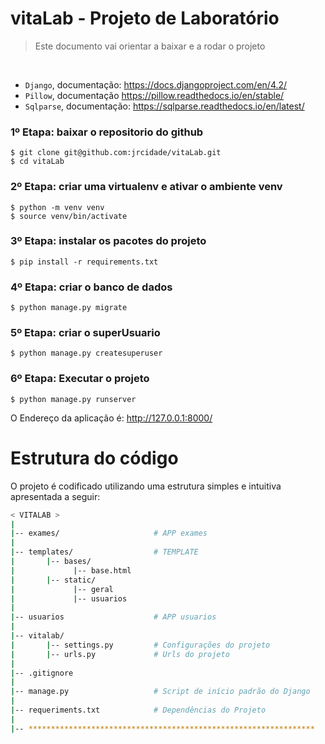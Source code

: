 # vitaLab - Projeto de Laboratório

> Este documento vai orientar a baixar e a rodar o projeto
<br />

- `Django`, documentação: https://docs.djangoproject.com/en/4.2/
- `Pillow`, documentação https://pillow.readthedocs.io/en/stable/
- `Sqlparse`, documentação: https://sqlparse.readthedocs.io/en/latest/

### 1º Etapa: baixar o repositorio do github
    $ git clone git@github.com:jrcidade/vitaLab.git
    $ cd vitaLab

### 2º Etapa: criar uma virtualenv e ativar o ambiente venv
    $ python -m venv venv
    $ source venv/bin/activate

### 3º Etapa: instalar os pacotes do projeto
    $ pip install -r requirements.txt

### 4º Etapa: criar o banco de dados
    $ python manage.py migrate

### 5º Etapa: criar o superUsuario
    $ python manage.py createsuperuser

### 6º Etapa: Executar o projeto
    $ python manage.py runserver
O Endereço da aplicação é: http://127.0.0.1:8000/

<h1>Estrutura do código</h1>

O projeto é codificado utilizando uma estrutura simples e intuitiva apresentada a seguir:

```bash
< VITALAB >
|
|-- exames/                     # APP exames
|
|-- templates/                  # TEMPLATE
|       |-- bases/
|             |-- base.html
|       |-- static/
|             |-- geral
|             |-- usuarios
|
|-- usuarios                    # APP usuarios
|
|-- vitalab/
|       |-- settings.py         # Configurações do projeto
|       |-- urls.py             # Urls do projeto
|
|-- .gitignore                  
|
|-- manage.py                   # Script de início padrão do Django
|
|-- requeriments.txt            # Dependências do Projeto
|
|-- ****************************************************************
```


